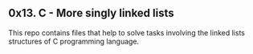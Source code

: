 ## 0x13. C - More singly linked lists
   This repo contains files that help to solve tasks involving the linked lists
   structures of C programming language.
